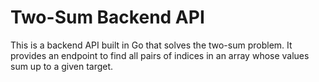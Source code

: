 # Two-Sum Backend API

This is a backend API built in Go that solves the two-sum problem. 
It provides an endpoint to find all pairs of indices in an array whose values sum up to a given target.
